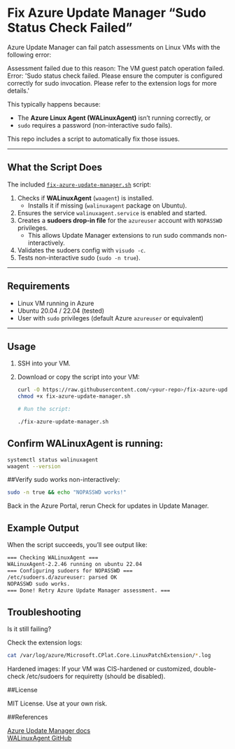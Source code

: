 # Fix Azure Update Manager “Sudo Status Check Failed”

Azure Update Manager can fail patch assessments on Linux VMs with the following error:

Assessment failed due to this reason: The VM guest patch operation failed.
Error: 'Sudo status check failed. Please ensure the computer is configured correctly for sudo invocation.
Please refer to the extension logs for more details.'

This typically happens because:
- The **Azure Linux Agent (WALinuxAgent)** isn’t running correctly, or  
- `sudo` requires a password (non-interactive sudo fails).  

This repo includes a script to automatically fix those issues.

---

## What the Script Does

The included [`fix-azure-update-manager.sh`](./fix-azure-update-manager.sh) script:

1. Checks if **WALinuxAgent** (`waagent`) is installed.  
   - Installs it if missing (`walinuxagent` package on Ubuntu).  
2. Ensures the service `walinuxagent.service` is enabled and started.  
3. Creates a **sudoers drop-in file** for the `azureuser` account with `NOPASSWD` privileges.  
   - This allows Update Manager extensions to run sudo commands non-interactively.  
4. Validates the sudoers config with `visudo -c`.  
5. Tests non-interactive sudo (`sudo -n true`).  

---

## Requirements

- Linux VM running in Azure  
- Ubuntu 20.04 / 22.04 (tested)  
- User with `sudo` privileges (default Azure `azureuser` or equivalent)  

---

## Usage

1. SSH into your VM.  
2. Download or copy the script into your VM:  

   ```bash
   curl -O https://raw.githubusercontent.com/<your-repo>/fix-azure-update-manager.sh
   chmod +x fix-azure-update-manager.sh

   # Run the script:

   ./fix-azure-update-manager.sh

## Confirm WALinuxAgent is running:

```bash
systemctl status walinuxagent
waagent --version
```

##Verify sudo works non-interactively:

```bash
sudo -n true && echo "NOPASSWD works!"
```

Back in the Azure Portal, rerun Check for updates in Update Manager.

## Example Output

When the script succeeds, you’ll see output like:

```bash
=== Checking WALinuxAgent ===
WALinuxAgent-2.2.46 running on ubuntu 22.04
=== Configuring sudoers for NOPASSWD ===
/etc/sudoers.d/azureuser: parsed OK
NOPASSWD sudo works.
=== Done! Retry Azure Update Manager assessment. ===
```

## Troubleshooting

Is it still failing?

Check the extension logs:

```bash
cat /var/log/azure/Microsoft.CPlat.Core.LinuxPatchExtension/*.log
```

Hardened images: If your VM was CIS-hardened or customized, double-check /etc/sudoers for requiretty (should be disabled).

##License

MIT License. Use at your own risk.

##References

[Azure Update Manager docs](https://learn.microsoft.com/azure/update-center/overview)<br>
[WALinuxAgent GitHub](https://github.com/Azure/WALinuxAgent)
